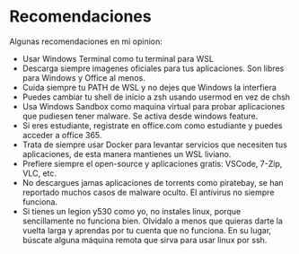 # Recomendaciones

Algunas recomendaciones en mi opinion:
* Usar Windows Terminal como tu terminal para WSL
* Descarga siempre imagenes oficiales para tus aplicaciones. Son libres para Windows y Office al menos.
* Cuida siempre tu PATH de WSL y no dejes que Windows la interfiera
* Puedes cambiar tu shell de inicio a zsh usando usermod en vez de chsh
* Usa Windows Sandbox como maquina virtual para probar aplicaciones que pudiesen tener malware. Se activa desde windows feature.
* Si eres estudiante, registrate en office.com como estudiante y puedes acceder a office 365.
* Trata de siempre usar Docker para levantar servicios que necesiten tus aplicaciones, de esta manera mantienes un WSL liviano.
* Prefiere siempre el open-source y aplicaciones gratis: VSCode, 7-Zip, VLC, etc.
* No descargues jamas aplicaciones de torrents como piratebay, se han reportado muchos casos de malware oculto. El antivirus no siempre funciona.
* Si tienes un legion y530 como yo, no instales linux, porque sencillamente no funciona bien. Olvidalo a menos que quieras darte la vuelta larga y aprendas por tu cuenta que no funciona. En su lugar, búscate alguna máquina remota que sirva para usar linux por ssh.
